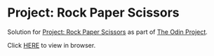 # Project: Rock Paper Scissors

Solution for [Project: Rock Paper Scissors](https://www.theodinproject.com/courses/web-development-101/lessons/rock-paper-scissors) as part of [The Odin Project](https://www.theodinproject.com).

Click [HERE](https://raikomu.github.io/rock-paper-scissors/) to view in browser.
